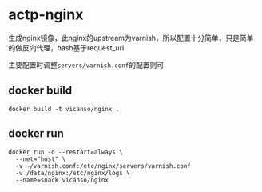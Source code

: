 # actp-nginx

生成nginx镜像，此nginx的upstream为varnish，所以配置十分简单，只是简单的做反向代理，hash基于request_uri

主要配置时调整`servers/varnish.conf`的配置则可


## docker build

```
docker build -t vicanso/nginx .
```


## docker run 

```
docker run -d --restart=always \
  --net="host" \
  -v ~/varnish.conf:/etc/nginx/servers/varnish.conf
  -v /data/nginx:/etc/nginx/logs \
  --name=snack vicanso/nginx 
```

